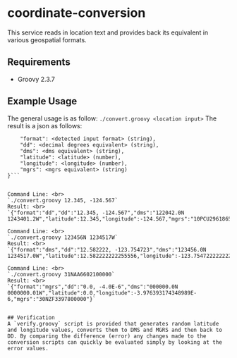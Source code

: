 # coordinate-conversion
This service reads in location text and provides back its equivalent in various geospatial formats. 


## Requirements
* Groovy 2.3.7


## Example Usage
The general usage is as follow:
`./convert.groovy <location input>`
The result is a json as follows:
```{
	"format": <detected input format> (string),
	"dd": <decimal degrees equivalent> (string),
	"dms": <dms equivalent> (string),
	"latitude": <latitude> (number),
	"longitude": <longitude> (number),
	"mgrs": <mgrs equivalent> (string)
}```


Command Line: <br>
`./convert.groovy 12.345, -124.567`
Result: <br>
`{"format":"dd","dd":"12.345, -124.567","dms":"122042.0N 1243401.2W","latitude":12.345,"longitude":-124.567,"mgrs":"10PCU2961865202"}`

Command Line: <br>
`./convert.groovy 123456N 1234517W`
Result: <br>
`{"format":"dms","dd":"12.582222, -123.754723","dms":"123456.0N 1234517.0W","latitude":12.582222222255556,"longitude":-123.75472222222223,"mgrs":"10PDU1802091054"}`

Command Line: <br> 
`./convert.groovy 31NAA6602100000`
Result: <br>
`{"format":"mgrs","dd":"0.0, -4.0E-6","dms":"000000.0N 0000000.01W","latitude":0.0,"longitude":-3.976393174348989E-6,"mgrs":"30NZF3397800000"}`


## Verification
A `verify.groovy` script is provided that generates random latitude and longitude values, converts them to DMS and MGRS and then back to DD. By comparing the difference (error) any changes made to the conversion scripts can quickly be evaluated simply by looking at the error values. 
